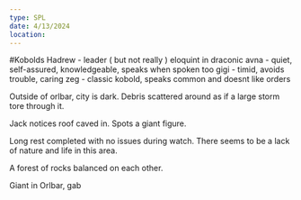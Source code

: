 ```yaml
---
type: SPL
date: 4/13/2024
location:
---
```


#Kobolds
Hadrew - leader ( but not really ) eloquint in draconic
avna  - quiet, self-assured, knowledgeable, speaks when spoken too
gigi - timid, avoids trouble, caring 
zeg - classic kobold, speaks common and doesnt like orders

Outside of orlbar, city is dark.
 Debris scattered around as if a large storm tore through it. 

Jack notices roof caved in. 
Spots a giant figure.

Long rest completed with no issues during watch. There seems to be a lack of nature and life in this area.

A forest of rocks balanced on each other. 

Giant in Orlbar, gab